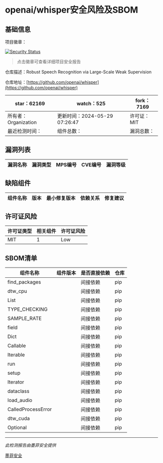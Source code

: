 # openai/whisper安全风险及SBOM

## 基础信息

项目徽章：

[![Security Status](https://www.murphysec.com/platform3/v31/badge/1795889064189272064.svg)](https://www.murphysec.com/console/report/1692603053255712768/1795889064189272064)

> 点击徽章可查看详细项目安全报告

仓库描述：Robust Speech Recognition via Large-Scale Weak Supervision

仓库地址：[https://github.com/openai/whisper](https://github.com/openai/whisper)

| star：62169 | watch：525 | fork：7169 |
| ----------- | -------------- | ------------ |
| 所有者：Organization | 更新时间：2024-05-29 07:26:47 | 许可证：MIT |
| 最近检测时间： | 组件总数： | 漏洞总数： |




## 漏洞列表

| 漏洞名称 | 漏洞类型 | MPS编号 | CVE编号 | 漏洞等级 |
| ------- | ------ | ------- | ------ | ----- |





## 缺陷组件

| 组件名称 | 版本 | 最小修复版本 | 依赖关系 | 修复建议 |
| -------- | ---- | ------------ | -------- | -------- |





## 许可证风险

| 许可证类型 | 相关组件 | 许可证风险 |
| ---------- | -------- | ---------- |
|MIT|1|Low|




## SBOM清单

| 组件名称 | 组件版本 | 是否直接依赖 | 仓库 |
| -------- | -------- | ------------ | ---- |
|find_packages||间接依赖|pip|
|dtw_cpu||间接依赖|pip|
|List||间接依赖|pip|
|TYPE_CHECKING||间接依赖|pip|
|SAMPLE_RATE||间接依赖|pip|
|field||间接依赖|pip|
|Dict||间接依赖|pip|
|Callable||间接依赖|pip|
|Iterable||间接依赖|pip|
|run||间接依赖|pip|
|setup||间接依赖|pip|
|Iterator||间接依赖|pip|
|dataclass||间接依赖|pip|
|load_audio||间接依赖|pip|
|CalledProcessError||间接依赖|pip|
|dtw_cuda||间接依赖|pip|
|Optional||间接依赖|pip|


------

*此检测报告由墨菲安全提供*

[墨菲安全](www.murphysec.com)